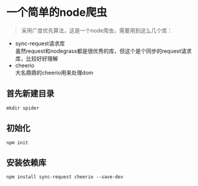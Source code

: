 # 一个简单的node爬虫
> 采用广度优先算法，这是一个node爬虫，需要用到这么几个库：  
* sync-request请求库  
虽然request和nodegrass都是很优秀的库，但这个是个同步的request请求库，比较好好理解  
* cheerio  
大名鼎鼎的cheerio用来处理dom  

## 首先新建目录  
``
mkdir spider
``
## 初始化
``
npm init
``
## 安装依赖库
``
npm install sync-request cheerio --save-dev
``
